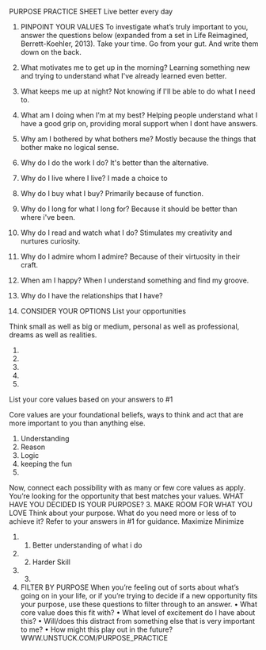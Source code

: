 PURPOSE PRACTICE SHEET
Live better every day
   1. PINPOINT YOUR VALUES To investigate what’s truly important
to you, answer the questions below (expanded from a set in Life Reimagined, Berrett-Koehler, 2013). Take your time. Go from your gut. And write them down on the back.
1. What motivates me to get up in the morning?
Learning something new and trying to understand what I've already learned even better.

2. What keeps me up at night?
Not knowing if I'll be able to do what I need to.

3. What am I doing when I’m at my best?
Helping people understand what I have a good grip on, providing moral support when I dont have answers.

4. Why am I bothered by what bothers me?
Mostly because the things that bother make no logical sense.

5. Why do I do the work I do?
It's better than the alternative.

6. Why do I live where I live?
I made a choice to

7. Why do I buy what I buy?
Primarily because of function.

8. Why do I long for what I long for? 
Because it should be better than where i've been.

9. Why do I read and watch what I do? 
Stimulates my creativity and nurtures curiosity.

10. Why do I admire whom I admire? 
Because of their virtuosity in their craft.

11. When am I happy?
When I understand something and find my groove.

12. Why do I have the relationships that I have?


2. CONSIDER YOUR OPTIONS List your opportunities

Think small as well as big or medium, personal as well as professional, dreams as well as realities.

1.
2.
3.
4.
5.

List your core values based on your answers to #1

Core values are your foundational beliefs, ways to think and act that are more important to you than anything else.

1. Understanding 
2. Reason
3. Logic
4. keeping the fun
5.

   Now, connect each possibility with as many or few core values as apply.
You’re looking for the opportunity that best matches your values.
  WHAT HAVE YOU DECIDED IS YOUR PURPOSE?
                3. MAKE ROOM FOR WHAT YOU LOVE
Think about your purpose. What do you need more or less of to achieve it?
Refer to your answers in #1 for guidance.
Maximize Minimize
1. 1. Better understanding of what i do
2. 2. Harder Skill
3. 3. 
4. FILTER BY PURPOSE
When you’re feeling out of sorts about what’s going on in your life, or if you’re trying to decide if a new opportunity fits your purpose, use these questions to filter through to an answer.
• What core value does this fit with?
• What level of excitement do I have about this?
• Will/does this distract from something else that is very important to me?
• How might this play out in the future?
                WWW.UNSTUCK.COM/PURPOSE_PRACTICE